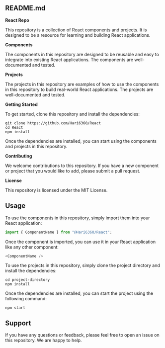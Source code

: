 ## README.md

**React Repo**

This repository is a collection of React components and projects. It is designed to be a resource for learning and building React applications.

**Components**

The components in this repository are designed to be reusable and easy to integrate into existing React applications. The components are well-documented and tested.

**Projects**

The projects in this repository are examples of how to use the components in this repository to build real-world React applications. The projects are well-documented and tested.

**Getting Started**

To get started, clone this repository and install the dependencies:

```
git clone https://github.com/Hari6360/React
cd React
npm install
```

Once the dependencies are installed, you can start using the components and projects in this repository.

**Contributing**

We welcome contributions to this repository. If you have a new component or project that you would like to add, please submit a pull request.

**License**

This repository is licensed under the MIT License.

## Usage

To use the components in this repository, simply import them into your React application:

```javascript
import { ComponentName } from "@Hari6360/React";
```

Once the component is imported, you can use it in your React application like any other component:

```javascript
<ComponentName />
```

To use the projects in this repository, simply clone the project directory and install the dependencies:

```
cd project-directory
npm install
```

Once the dependencies are installed, you can start the project using the following command:

```
npm start
```

## Support

If you have any questions or feedback, please feel free to open an issue on this repository. We are happy to help.
